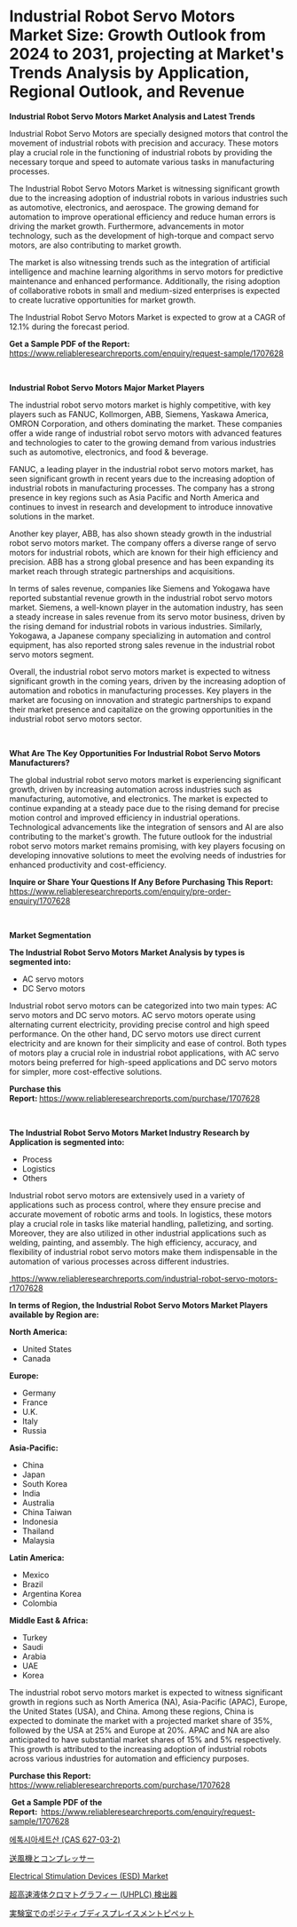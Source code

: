 <p><h1>Industrial Robot Servo Motors Market Size: Growth Outlook from 2024 to 2031, projecting at Market's Trends Analysis by Application, Regional Outlook, and Revenue</h1></p><p><strong>Industrial Robot Servo Motors Market Analysis and Latest Trends</strong></p>
<p><p>Industrial Robot Servo Motors are specially designed motors that control the movement of industrial robots with precision and accuracy. These motors play a crucial role in the functioning of industrial robots by providing the necessary torque and speed to automate various tasks in manufacturing processes.</p><p>The Industrial Robot Servo Motors Market is witnessing significant growth due to the increasing adoption of industrial robots in various industries such as automotive, electronics, and aerospace. The growing demand for automation to improve operational efficiency and reduce human errors is driving the market growth. Furthermore, advancements in motor technology, such as the development of high-torque and compact servo motors, are also contributing to market growth.</p><p>The market is also witnessing trends such as the integration of artificial intelligence and machine learning algorithms in servo motors for predictive maintenance and enhanced performance. Additionally, the rising adoption of collaborative robots in small and medium-sized enterprises is expected to create lucrative opportunities for market growth.</p><p>The Industrial Robot Servo Motors Market is expected to grow at a CAGR of 12.1% during the forecast period.</p></p>
<p><strong>Get a Sample PDF of the Report:&nbsp;</strong> <a href="https://www.reliableresearchreports.com/enquiry/request-sample/1707628">https://www.reliableresearchreports.com/enquiry/request-sample/1707628</a></p>
<p>&nbsp;</p>
<p><strong>Industrial Robot Servo Motors Major Market Players</strong></p>
<p><p>The industrial robot servo motors market is highly competitive, with key players such as FANUC, Kollmorgen, ABB, Siemens, Yaskawa America, OMRON Corporation, and others dominating the market. These companies offer a wide range of industrial robot servo motors with advanced features and technologies to cater to the growing demand from various industries such as automotive, electronics, and food & beverage.</p><p>FANUC, a leading player in the industrial robot servo motors market, has seen significant growth in recent years due to the increasing adoption of industrial robots in manufacturing processes. The company has a strong presence in key regions such as Asia Pacific and North America and continues to invest in research and development to introduce innovative solutions in the market.</p><p>Another key player, ABB, has also shown steady growth in the industrial robot servo motors market. The company offers a diverse range of servo motors for industrial robots, which are known for their high efficiency and precision. ABB has a strong global presence and has been expanding its market reach through strategic partnerships and acquisitions.</p><p>In terms of sales revenue, companies like Siemens and Yokogawa have reported substantial revenue growth in the industrial robot servo motors market. Siemens, a well-known player in the automation industry, has seen a steady increase in sales revenue from its servo motor business, driven by the rising demand for industrial robots in various industries. Similarly, Yokogawa, a Japanese company specializing in automation and control equipment, has also reported strong sales revenue in the industrial robot servo motors segment.</p><p>Overall, the industrial robot servo motors market is expected to witness significant growth in the coming years, driven by the increasing adoption of automation and robotics in manufacturing processes. Key players in the market are focusing on innovation and strategic partnerships to expand their market presence and capitalize on the growing opportunities in the industrial robot servo motors sector.</p></p>
<p>&nbsp;</p>
<p><strong>What Are The Key Opportunities For Industrial Robot Servo Motors Manufacturers?</strong></p>
<p><p>The global industrial robot servo motors market is experiencing significant growth, driven by increasing automation across industries such as manufacturing, automotive, and electronics. The market is expected to continue expanding at a steady pace due to the rising demand for precise motion control and improved efficiency in industrial operations. Technological advancements like the integration of sensors and AI are also contributing to the market's growth. The future outlook for the industrial robot servo motors market remains promising, with key players focusing on developing innovative solutions to meet the evolving needs of industries for enhanced productivity and cost-efficiency.</p></p>
<p><strong>Inquire or Share Your Questions If Any Before Purchasing This Report:</strong> <a href="https://www.reliableresearchreports.com/enquiry/pre-order-enquiry/1707628">https://www.reliableresearchreports.com/enquiry/pre-order-enquiry/1707628</a></p>
<p>&nbsp;</p>
<p><strong>Market Segmentation</strong></p>
<p><strong>The Industrial Robot Servo Motors Market Analysis by types is segmented into:</strong></p>
<p><ul><li>AC servo motors</li><li>DC Servo motors</li></ul></p>
<p><p>Industrial robot servo motors can be categorized into two main types: AC servo motors and DC servo motors. AC servo motors operate using alternating current electricity, providing precise control and high speed performance. On the other hand, DC servo motors use direct current electricity and are known for their simplicity and ease of control. Both types of motors play a crucial role in industrial robot applications, with AC servo motors being preferred for high-speed applications and DC servo motors for simpler, more cost-effective solutions.</p></p>
<p><strong>Purchase this Report:&nbsp;</strong><a href="https://www.reliableresearchreports.com/purchase/1707628">https://www.reliableresearchreports.com/purchase/1707628</a></p>
<p>&nbsp;</p>
<p><strong>The Industrial Robot Servo Motors Market Industry Research by Application is segmented into:</strong></p>
<p><ul><li>Process</li><li>Logistics</li><li>Others</li></ul></p>
<p><p>Industrial robot servo motors are extensively used in a variety of applications such as process control, where they ensure precise and accurate movement of robotic arms and tools. In logistics, these motors play a crucial role in tasks like material handling, palletizing, and sorting. Moreover, they are also utilized in other industrial applications such as welding, painting, and assembly. The high efficiency, accuracy, and flexibility of industrial robot servo motors make them indispensable in the automation of various processes across different industries.</p></p>
<p><a href="https://www.reliableresearchreports.com/industrial-robot-servo-motors-r1707628">&nbsp;https://www.reliableresearchreports.com/industrial-robot-servo-motors-r1707628</a></p>
<p><strong>In terms of Region, the Industrial Robot Servo Motors Market Players available by Region are:</strong></p>
<p>
    <p> <strong> North America: </strong>
        <ul>
            <li>United States</li>
            <li>Canada</li>
        </ul>
        </p> 
    <p> <strong> Europe: </strong>
        <ul>
            <li>Germany</li>
            <li>France</li>
            <li>U.K.</li>
            <li>Italy</li>
            <li>Russia</li>
        </ul>
        </p> 
    <p> <strong> Asia-Pacific: </strong>
        <ul>
            <li>China</li>
            <li>Japan</li>
            <li>South Korea</li>
            <li>India</li>
            <li>Australia</li>
            <li>China Taiwan</li>
            <li>Indonesia</li>
            <li>Thailand</li>
            <li>Malaysia</li>
        </ul>
        </p> 
    <p> <strong> Latin America: </strong>
        <ul>
            <li>Mexico</li>
            <li>Brazil</li>
            <li>Argentina Korea</li>
            <li>Colombia</li>
        </ul>
        </p> 
    <p> <strong> Middle East & Africa: </strong>
        <ul>
            <li>Turkey</li>
            <li>Saudi</li>
            <li>Arabia</li>
            <li>UAE</li>
            <li>Korea</li>
        </ul>
    </p>
    </p>
<p><p>The industrial robot servo motors market is expected to witness significant growth in regions such as North America (NA), Asia-Pacific (APAC), Europe, the United States (USA), and China. Among these regions, China is expected to dominate the market with a projected market share of 35%, followed by the USA at 25% and Europe at 20%. APAC and NA are also anticipated to have substantial market shares of 15% and 5% respectively. This growth is attributed to the increasing adoption of industrial robots across various industries for automation and efficiency purposes.</p></p>
<p><strong>Purchase this Report: </strong><a href="https://www.reliableresearchreports.com/purchase/1707628">https://www.reliableresearchreports.com/purchase/1707628</a></p>
<p>&nbsp;<strong>Get a Sample PDF of the Report:&nbsp;&nbsp;</strong><a href="https://www.reliableresearchreports.com/enquiry/request-sample/1707628">https://www.reliableresearchreports.com/enquiry/request-sample/1707628</a></p>
<p><strong></strong></p>
<p><p><a href="https://github.com/iansanftyord09878/Market-Research-Report-List-2/blob/main/652347796866.md">에톡시아세트산 (CAS 627-03-2)</a></p><p><a href="https://medium.com/@alexsania91/%E3%82%A8%E3%82%A2%E3%83%96%E3%83%AD%E3%83%AF%E3%83%BC%E3%81%8A%E3%82%88%E3%81%B3%E3%82%B3%E3%83%B3%E3%83%97%E3%83%AC%E3%83%83%E3%82%B5%E3%83%BC%E5%B8%82%E5%A0%B4%E5%88%86%E6%9E%90-%E3%81%9D%E3%81%AEcagr-%E5%B8%82%E5%A0%B4%E3%82%BB%E3%82%B0%E3%83%A1%E3%83%B3%E3%83%86%E3%83%BC%E3%82%B7%E3%83%A7%E3%83%B3-%E3%81%8A%E3%82%88%E3%81%B3%E3%82%B0%E3%83%AD%E3%83%BC%E3%83%90%E3%83%AB%E7%94%A3%E6%A5%AD%E6%A6%82%E8%A6%81-a1f19048eea1">送風機とコンプレッサー</a></p><p><a href="https://github.com/mharielmesa/Market-Research-Report-List-3/blob/main/electrical-stimulation-devices-esd-market.md">Electrical Stimulation Devices (ESD) Market</a></p><p><a href="https://github.com/ycmtqqhvk3273/Market-Research-Report-List-2/blob/main/3725853103401.md">超高速液体クロマトグラフィー (UHPLC) 検出器</a></p><p><a href="https://github.com/mathieurico66/Market-Research-Report-List-1/blob/main/1913586103402.md">実験室でのポジティブディスプレイスメントピペット</a></p></p>